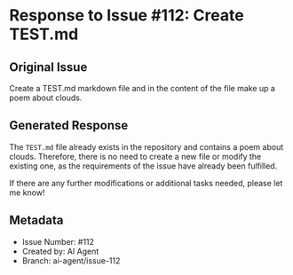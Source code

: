 # Response to Issue #112: Create TEST.md

## Original Issue
Create a TEST.md markdown file and in the content of the file make up a poem about clouds.

## Generated Response
The `TEST.md` file already exists in the repository and contains a poem about clouds. Therefore, there is no need to create a new file or modify the existing one, as the requirements of the issue have already been fulfilled.

If there are any further modifications or additional tasks needed, please let me know!

## Metadata
- Issue Number: #112
- Created by: AI Agent
- Branch: ai-agent/issue-112
